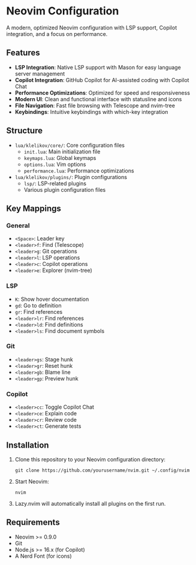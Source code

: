 # Neovim Configuration

A modern, optimized Neovim configuration with LSP support, Copilot integration, and a focus on performance.

## Features

- **LSP Integration**: Native LSP support with Mason for easy language server management
- **Copilot Integration**: GitHub Copilot for AI-assisted coding with Copilot Chat
- **Performance Optimizations**: Optimized for speed and responsiveness
- **Modern UI**: Clean and functional interface with statusline and icons
- **File Navigation**: Fast file browsing with Telescope and nvim-tree
- **Keybindings**: Intuitive keybindings with which-key integration

## Structure

- `lua/klelikov/core/`: Core configuration files
  - `init.lua`: Main initialization file
  - `keymaps.lua`: Global keymaps
  - `options.lua`: Vim options
  - `performance.lua`: Performance optimizations
- `lua/klelikov/plugins/`: Plugin configurations
  - `lsp/`: LSP-related plugins
  - Various plugin configuration files

## Key Mappings

### General

- `<Space>`: Leader key
- `<leader>f`: Find (Telescope)
- `<leader>g`: Git operations
- `<leader>l`: LSP operations
- `<leader>c`: Copilot operations
- `<leader>e`: Explorer (nvim-tree)

### LSP

- `K`: Show hover documentation
- `gd`: Go to definition
- `gr`: Find references
- `<leader>lr`: Find references
- `<leader>ld`: Find definitions
- `<leader>ls`: Find document symbols

### Git

- `<leader>gs`: Stage hunk
- `<leader>gr`: Reset hunk
- `<leader>gb`: Blame line
- `<leader>gp`: Preview hunk

### Copilot

- `<leader>cc`: Toggle Copilot Chat
- `<leader>ce`: Explain code
- `<leader>cr`: Review code
- `<leader>ct`: Generate tests

## Installation

1. Clone this repository to your Neovim configuration directory:
   ```
   git clone https://github.com/yourusername/nvim.git ~/.config/nvim
   ```

2. Start Neovim:
   ```
   nvim
   ```

3. Lazy.nvim will automatically install all plugins on the first run.

## Requirements

- Neovim >= 0.9.0
- Git
- Node.js >= 16.x (for Copilot)
- A Nerd Font (for icons)
